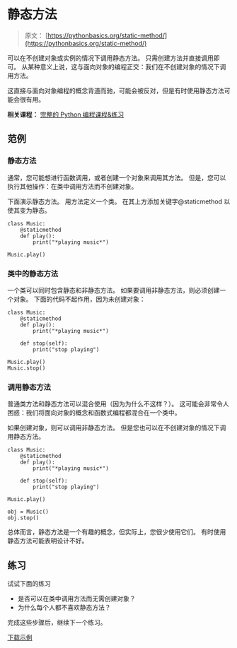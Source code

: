 # 静态方法

> 原文： [https://pythonbasics.org/static-method/](https://pythonbasics.org/static-method/)

可以在不创建对象或实例的情况下调用静态方法。 只需创建方法并直接调用即可。 从某种意义上说，这与面向对象的编程正交：我们在不创建对象的情况下调用方法。

这直接与面向对象编程的概念背道而驰，可能会被反对，但是有时使用静态方法可能会很有用。

**相关课程：** [完整的 Python 编程课程&练习](https://gum.co/dcsp)

## 范例

### 静态方法

通常，您可能想进行函数调用，或者创建一个对象来调用其方法。 但是，您可以执行其他操作：在类中调用方法而不创建对象。

下面演示静态方法。 用方法定义一个类。 在其上方添加关键字@staticmethod 以使其变为静态。

```
class Music:
    @staticmethod
    def play():
        print("*playing music*")

Music.play()

```

### 类中的静态方法

一个类可以同时包含静态和非静态方法。 如果要调用非静态方法，则必须创建一个对象。 下面的代码不起作用，因为未创建对象：

```
class Music:
    @staticmethod
    def play():
        print("*playing music*")

    def stop(self):
        print("stop playing")

Music.play()
Music.stop()

```

### 调用静态方法

普通类方法和静态方法可以混合使用（因为为什么不这样？）。
这可能会非常令人困惑：我们将面向对象的概念和函数式编程都混合在一个类中。

如果创建对象，则可以调用非静态方法。 但是您也可以在不创建对象的情况下调用静态方法。

```
class Music:
    @staticmethod
    def play():
        print("*playing music*")

    def stop(self):
        print("stop playing")

Music.play()

obj = Music()
obj.stop()

```

总体而言，静态方法是一个有趣的概念，但实际上，您很少使用它们。 有时使用静态方法可能表明设计不好。

## 练习

试试下面的练习

*   是否可以在类中调用方法而无需创建对象？
*   为什么每个人都不喜欢静态方法？

完成这些步骤后，继续下一个练习。

[下载示例](https://gum.co/HhgpI)